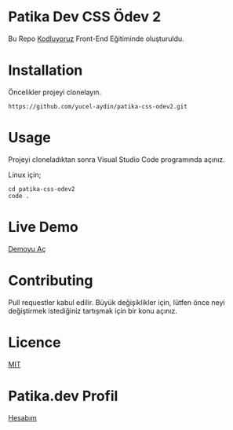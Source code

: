 # Patika Dev CSS Ödev 2

Bu Repo [Kodluyoruz](https://www.kodluyoruz.org/)  Front-End Eğitiminde oluşturuldu.

# Installation

Öncelikler projeyi clonelayın. 

    https://github.com/yucel-aydin/patika-css-odev2.git

# Usage
Projeyi cloneladıktan sonra Visual Studio Code programında açınız.

Linux için;

    cd patika-css-odev2
    code .
# Live Demo
[Demoyu Aç](https://judicious-silver-syrup.glitch.me)

# Contributing
Pull requestler kabul edilir. Büyük değişiklikler için, lütfen önce neyi değiştirmek istediğiniz tartışmak için bir konu açınız.
# Licence
[MIT](https://choosealicense.com/licenses/mit/)

# Patika.dev Profil
[Hesabım](https://app.patika.dev/yck)

